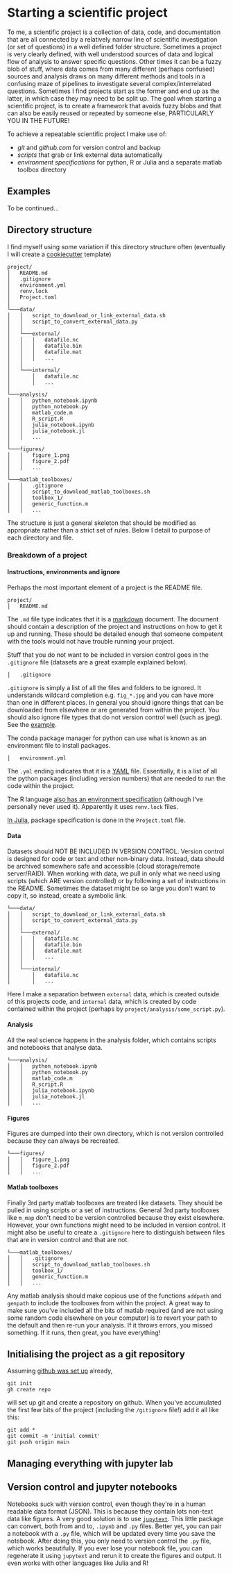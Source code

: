 # Starting a scientific project

To me, a scientific project is a collection of data, code, and documentation that are all connected by a relatively narrow line of scientific investigation (or set of questions) in a well defined folder structure. Sometimes a project is very clearly defined, with well understood sources of data and logical flow of analysis to answer specific questions. Other times it can be a fuzzy blob of stuff, where data comes from many different (perhaps confused) sources and analysis draws on many different methods and tools in a confusing maze of pipelines to investigate several complex/interrelated questions. Sometimes I find projects start as the former and end up as the latter, in which case they may need to be split up. The goal when starting a scientific project, is to create a framework that avoids fuzzy blobs and that can also be easily reused or repeated by someone else, PARTICULARLY YOU IN THE FUTURE!

To achieve a repeatable scientific project I make use of:
* *git* and *github.com* for version control and backup
* *scripts* that grab or link external data automatically
* *environment specifications* for python, R or Julia and a separate matlab toolbox directory

## Examples

To be continued... 

## Directory structure

I find myself using some variation if this directory structure often (eventually I will create a [cookiecutter](https://cookiecutter.readthedocs.io) template)

```
project/
│   README.md
│   .gitignore
│   environment.yml
│   renv.lock
│   Project.toml
│
└───data/
│   │   script_to_download_or_link_external_data.sh
│   │   script_to_convert_external_data.py
│   │
│   └───external/
│   │   │   datafile.nc
│   │   │   datafile.bin
│   │   │   datafile.mat
│   │   │   ...
│   │
│   └───internal/
│       │   datafile.nc
│       │   ...
│   
└───analysis/
│   │   python_notebook.ipynb
│   │   python_notebook.py
│   │   matlab_code.m
│   │   R_script.R
│   │   julia_notebook.ipynb
│   │   julia_notebook.jl
│   │   ...
│
└───figures/
│   │   figure_1.png
│   │   figure_2.pdf
│   │   ...
│
└───matlab_toolboxes/
│   │   .gitignore
│   │   script_to_download_matlab_toolboxes.sh
│   │   toolbox_1/
│   │   generic_function.m
│   │   ...
```

The structure is just a general skeleton that should be modified as appropriate rather than a strict set of rules. Below I detail to purpose of each directory and file.

### Breakdown of a project

#### Instructions, environments and ignore

Perhaps the most important element of a project is the README file.

```
project/
│   README.md
```

The `.md` file type indicates that it is a [markdown](https://www.markdownguide.org/getting-started/) document. The document should contain a description of the project and instructions on how to get it up and running. These should be detailed enough that someone competent with the tools would not have trouble running your project. 

Stuff that you do not want to be included in version control goes in the `.gitignore` file (datasets are a great example explained below).

```
│   .gitignore
```

`.gitignore` is simply a list of all the files and folders to be ignored. It understands wildcard completion e.g. `fig_*.jpg` and you can have more than one in different places. In general you should ignore things that can be downloaded from elsewhere or are generated from within the project. You should also ignore file types that do not version control well (such as jpeg). See the [example](.gitignore.example).

The conda package manager for python can use what is known as an environment file to install packages.

```
│   environment.yml
```

The `.yml` ending indicates that it is a [YAML](https://yaml.org/) file. Essentially, it is a list of all the python packages (including version numbers) that are needed to run the code within the project. 

The R language [also has an environment specification](https://rstudio.github.io/renv/articles/renv.html) (although I've personally never used it). Apparently it uses `renv.lock` files.

[In Julia](https://pkgdocs.julialang.org/v1.6/environments/), package specification is done in the `Project.toml` file.

#### Data

Datasets should NOT BE INCLUDED IN VERSION CONTROL. Version control is designed for code or text and other non-binary data. Instead, data should be archived somewhere safe and accessible (cloud storage/remote server/RAID). When working with data, we pull in only what we need using scripts (which ARE version controlled) or by following a set of instructions in the README. Sometimes the dataset might be so large you don't want to copy it, so instead, create a symbolic link. 

```
└───data/
│   │   script_to_download_or_link_external_data.sh
│   │   script_to_convert_external_data.py
│   │
│   └───external/
│   │   │   datafile.nc
│   │   │   datafile.bin
│   │   │   datafile.mat
│   │   │   ...
│   │
│   └───internal/
│       │   datafile.nc
│       │   ...
```

Here I make a separation between `external` data, which is created outside of this projects code, and `internal` data, which is created by code contained within the project (perhaps by `project/analysis/some_script.py`).

#### Analysis

All the real science happens in the analysis folder, which contains scripts and notebooks that analyse data.

```
└───analysis/
│   │   python_notebook.ipynb
│   │   python_notebook.py
│   │   matlab_code.m
│   │   R_script.R
│   │   julia_notebook.ipynb
│   │   julia_notebook.jl
│   │   ...
```

#### Figures

Figures are dumped into their own directory, which is not version controlled because they can always be recreated. 

```
└───figures/
│   │   figure_1.png
│   │   figure_2.pdf
│   │   ...
```

#### Matlab toolboxes

Finally 3rd party matlab toolboxes are treated like datasets. They should be pulled in using scripts or a set of instructions. General 3rd party toolboxes like `m_map` don't need to be version controlled because they exist elsewhere. However, your own functions might need to be included in version control. It might also be useful to create a `.gitignore` here to distinguish between files that are in version control and that are not. 

```
└───matlab_toolboxes/
│   │   .gitignore
│   │   script_to_download_matlab_toolboxes.sh
│   │   toolbox_1/
│   │   generic_function.m
│   │   ...
```

Any matlab analysis should make copious use of the functions `addpath` and `genpath` to include the toolboxes from within the project. A great way to make sure you've included all the bits of matlab required (and are not using some random code elsewhere on your computer) is to revert your path to the default and then re-run your analysis. If it throws errors, you missed something. If it runs, then great, you have everything!

## Initialising the project as a git repository

Assuming [github was set up](github_setup.md) already,

    git init
    gh create repo
    
will set up git and create a repository on github. When you've accumulated the first few bits of the project (including the `/gitignore` file!) add it all like this:

    git add *
    git commit -m 'initial commit'
    git push origin main

## Managing everything with jupyter lab



## Version control and jupyter notebooks

Notebooks suck with version control, even though they're in a human readable data format (JSON). This is because they contain lots non-text data like figures. A very good solution is to use [`jupytext`](https://github.com/mwouts/jupytext). This little package can convert, both from and to, `.ipynb` and `.py` files. Better yet, you can pair a notebook with a `.py` file, which will be updated every time you save the notebook. After doing this, you only need to version control the `.py` file, which works beautifully. If you ever lose your notebook file, you can regenerate it using `jupytext` and rerun it to create the figures and output. It even works with other languages like Julia and R!